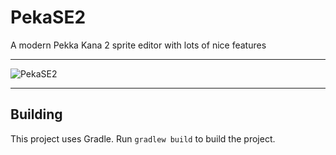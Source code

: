 # PekaSE2
A modern Pekka Kana 2 sprite editor with lots of nice features

---

![PekaSE2](https://i.imgur.com/bB5sSmb.png)

---

## Building
This project uses Gradle. Run `gradlew build` to build the project.
